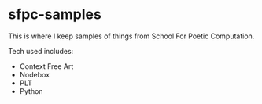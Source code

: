 sfpc-samples
============
This is where I keep samples of things from School For Poetic Computation. 

Tech used includes:
  * Context Free Art
  * Nodebox
  * PLT
  * Python
